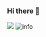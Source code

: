 ### Hi there 👋
![](https://visitor-badge.glitch.me/badge?page_id=we0091234.readme)
![info](https://github-readme-stats.vercel.app/api?username=we0091234&show_icons=true&count_private=true&hide=prs&theme=synthwave)
